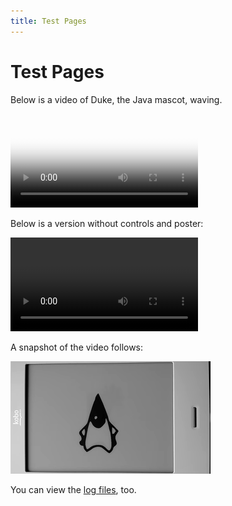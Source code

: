 ```yaml
---
title: Test Pages
---
```


# Test Pages

Below is a video of Duke, the Java mascot, waving.

<video src="videos/duke-2019-03-22.webm" poster="images/duke-2019-03-22-360.png" controls>
    <p>To view the video, your browser must support the WebM format with VP9 encoding.</p>
</video>

Below is a version without controls and poster:

<video src="videos/duke-2019-03-22.webm">
    <p>To view the video, your browser must support the WebM format with VP9 encoding.</p>
</video>

A snapshot of the video follows:

![Duke](images/duke-2019-03-22-180.png)

You can view the [log files](logs/unit-2019-03-30.log), too.
